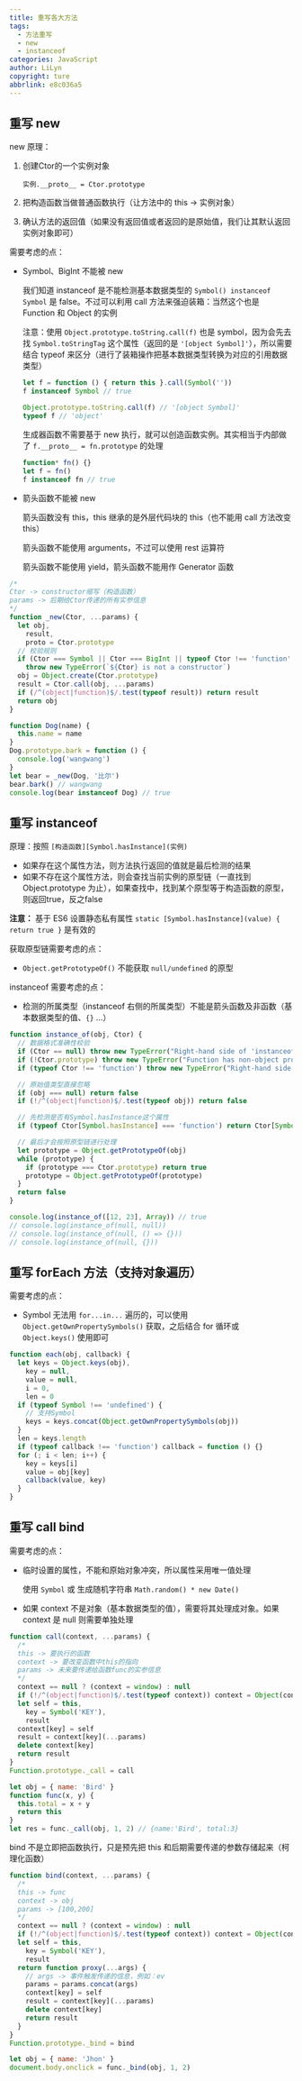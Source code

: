 ```yaml
---
title: 重写各大方法
tags:
  - 方法重写
  - new
  - instanceof
categories: JavaScript
author: LiLyn
copyright: ture
abbrlink: e8c036a5
---
```

## 重写 new

new 原理：

1. 创建Ctor的一个实例对象

   `实例.__proto__ = Ctor.prototype`

2. 把构造函数当做普通函数执行（让方法中的 this -> 实例对象）

3. 确认方法的返回值（如果没有返回值或者返回的是原始值，我们让其默认返回实例对象即可）

需要考虑的点：

- Symbol、BigInt 不能被 new

  我们知道 instanceof 是不能检测基本数据类型的 `Symbol() instanceof Symbol` 是 false。不过可以利用 call 方法来强迫装箱：当然这个也是 Function 和 Object 的实例

  注意：使用 `Object.prototype.toString.call(f)` 也是 symbol，因为会先去找 `Symbol.toStringTag` 这个属性（返回的是 `'[object Symbol]'`），所以需要结合 typeof 来区分（进行了装箱操作把基本数据类型转换为对应的引用数据类型）

  ```js
  let f = function () { return this }.call(Symbol(''))
  f instanceof Symbol // true
  
  Object.prototype.toString.call(f) // '[object Symbol]'
  typeof f // 'object'
  ```

  生成器函数不需要基于 new 执行，就可以创造函数实例。其实相当于内部做了 `f.__proto__ = fn.prototype` 的处理

  ```js
  function* fn() {}
  let f = fn()
  f instanceof fn // true
  ```

- 箭头函数不能被 new

  箭头函数没有 this，this 继承的是外层代码块的 this（也不能用 call 方法改变 this）
  
  箭头函数不能使用 arguments，不过可以使用 rest 运算符
  
  箭头函数不能使用 yield，箭头函数不能用作 Generator 函数

```js
/*
Ctor -> constructor缩写（构造函数）
params -> 后期给Ctor传递的所有实参信息
*/
function _new(Ctor, ...params) {
  let obj,
    result,
    proto = Ctor.prototype
  // 校验规则
  if (Ctor === Symbol || Ctor === BigInt || typeof Ctor !== 'function' || !proto)
    throw new TypeError(`${Ctor} is not a constructor`)
  obj = Object.create(Ctor.prototype)
  result = Ctor.call(obj, ...params)
  if (/^(object|function)$/.test(typeof result)) return result
  return obj
}

function Dog(name) {
  this.name = name
}
Dog.prototype.bark = function () {
  console.log('wangwang')
}
let bear = _new(Dog, '比尔')
bear.bark() // wangwang
console.log(bear instanceof Dog) // true
```

## 重写 instanceof

原理：按照 `[构造函数][Symbol.hasInstance](实例)` 

- 如果存在这个属性方法，则方法执行返回的值就是最后检测的结果
- 如果不存在这个属性方法，则会查找当前实例的原型链（一直找到 Object.prototype 为止），如果查找中，找到某个原型等于构造函数的原型，则返回true，反之false

**注意：** 基于 ES6 设置静态私有属性 `static [Symbol.hasInstance](value) { return true }` 是有效的

获取原型链需要考虑的点：

- `Object.getPrototypeOf()` 不能获取 `null/undefined` 的原型

instanceof 需要考虑的点：

- 检测的所属类型（instanceof 右侧的所属类型）不能是箭头函数及非函数（基本数据类型的值、`{}` ...）

```js
function instance_of(obj, Ctor) {
  // 数据格式准确性校验
  if (Ctor == null) throw new TypeError("Right-hand side of 'instanceof' is not callable")
  if (!Ctor.prototype) throw new TypeError("Function has non-object prototype 'undefined' in instanceof check")
  if (typeof Ctor !== 'function') throw new TypeError("Right-hand side of 'instanceof' is not callable")

  // 原始值类型直接忽略
  if (obj === null) return false
  if (!/^(object|function)$/.test(typeof obj)) return false

  // 先检测是否有Symbol.hasInstance这个属性
  if (typeof Ctor[Symbol.hasInstance] === 'function') return Ctor[Symbol.hasInstance](obj)

  // 最后才会按照原型链进行处理
  let prototype = Object.getPrototypeOf(obj)
  while (prototype) {
    if (prototype === Ctor.prototype) return true
    prototype = Object.getPrototypeOf(prototype)
  }
  return false
}

console.log(instance_of([12, 23], Array)) // true
// console.log(instance_of(null, null))
// console.log(instance_of(null, () => {}))
// console.log(instance_of(null, {}))
```

## 重写 forEach 方法（支持对象遍历）

需要考虑的点：

- Symbol 无法用 `for...in...` 遍历的，可以使用 `Object.getOwnPropertySymbols()` 获取，之后结合 for 循环或 `Object.keys()` 使用即可

```js
function each(obj, callback) {
  let keys = Object.keys(obj),
    key = null,
    value = null,
    i = 0,
    len = 0
  if (typeof Symbol !== 'undefined') {
    // 支持Symbol
    keys = keys.concat(Object.getOwnPropertySymbols(obj))
  }
  len = keys.length
  if (typeof callback !== 'function') callback = function () {}
  for (; i < len; i++) {
    key = keys[i]
    value = obj[key]
    callback(value, key)
  }
}
```

## 重写 call bind

需要考虑的点：

- 临时设置的属性，不能和原始对象冲突，所以属性采用唯一值处理

  使用 `Symbol` 或 生成随机字符串 `Math.random() * new Date()`

- 如果 context 不是对象（基本数据类型的值），需要将其处理成对象。如果 context 是 null 则需要单独处理

```js
function call(context, ...params) {
  /*
  this -> 要执行的函数
  context -> 要改变函数中this的指向
  params -> 未来要传递给函数func的实参信息
  */
  context == null ? (context = window) : null
  if (!/^(object|function)$/.test(typeof context)) context = Object(context)
  let self = this,
    key = Symbol('KEY'),
    result
  context[key] = self
  result = context[key](...params)
  delete context[key]
  return result
}
Function.prototype._call = call

let obj = { name: 'Bird' }
function func(x, y) {
  this.total = x + y
  return this
}
let res = func._call(obj, 1, 2) // {name:'Bird', total:3}
```

bind 不是立即把函数执行，只是预先把 this 和后期需要传递的参数存储起来（柯理化函数）

```js
function bind(context, ...params) {
  /*
  this -> func
  context -> obj
  params -> [100,200]
  */
  context == null ? (context = window) : null
  if (!/^(object|function)$/.test(typeof context)) context = Object(context)
  let self = this,
    key = Symbol('KEY'),
    result
  return function proxy(...args) {
    // args -> 事件触发传递的信息，例如：ev
    params = params.concat(args)
    context[key] = self
    result = context[key](...params)
    delete context[key]
    return result
  }
}
Function.prototype._bind = bind

let obj = { name: 'Jhon' }
document.body.onclick = func._bind(obj, 1, 2)
```

